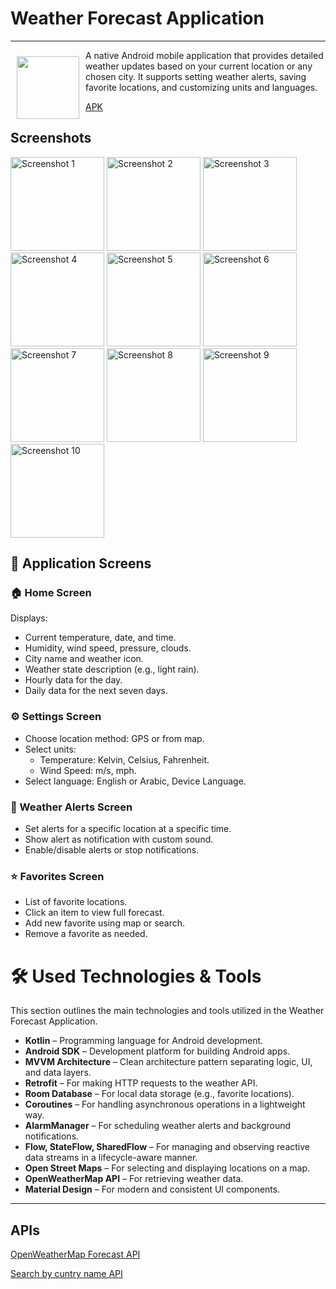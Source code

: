 # Weather Forecast Application
---
<div>
<img src="https://github.com/user-attachments/assets/74960cc3-31b0-4b0a-a6bf-8cf8eb465ef3" align="left" width="100" hspace="10" vspace="10" />
A native Android mobile application that provides detailed weather updates based on your current location or any chosen city. It supports setting weather alerts, saving favorite locations, and customizing units and languages.

<a href="https://drive.google.com/file/d/19TIE5Sh758MDtwf0QU1kzOfJ9v5n_JX8/view?usp=sharing">APK</a>

</div>


## Screenshots
<div>
  <img src="https://github.com/user-attachments/assets/9b2b24ef-037e-47e2-b6c1-4f49207167e7" width="150" alt="Screenshot 1">
  <img src="https://github.com/user-attachments/assets/3cc5883b-3d8c-4c82-ae41-d8de52c393ac" width="150" alt="Screenshot 2">
  <img src="https://github.com/user-attachments/assets/0a9f8f8b-b919-40c2-9721-b19ed38dbb95" width="150" alt="Screenshot 3">
  <img src="https://github.com/user-attachments/assets/23639149-bf65-4dc5-be26-303c550f3bc8" width="150" alt="Screenshot 4">
  <img src="https://github.com/user-attachments/assets/c4ca9257-7cba-4f4f-a038-ead0a4ab86b5" width="150" alt="Screenshot 5">
  <img src="https://github.com/user-attachments/assets/ea863457-a516-4a65-a78e-d29f04897dd2" width="150" alt="Screenshot 6">
  <img src="https://github.com/user-attachments/assets/f3a7e1d1-b56e-4b6e-8d8b-0df2f30371a0" width="150" alt="Screenshot 7">
  <img src="https://github.com/user-attachments/assets/aae0847f-61f7-4c89-8cac-30dee79793d7" width="150" alt="Screenshot 8">
  <img src="https://github.com/user-attachments/assets/2b80d001-180b-446d-a229-02c0b74536c9" width="150" alt="Screenshot 9">
  <img src="https://github.com/user-attachments/assets/6f29f941-6bfa-4c69-90bd-3718ebcb6179" width="150" alt="Screenshot 10">
</div>


## 📲 Application Screens

### 🏠 Home Screen
Displays:
- Current temperature, date, and time.
- Humidity, wind speed, pressure, clouds.
- City name and weather icon.
- Weather state description (e.g., light rain).
- Hourly data for the day.
- Daily data for the next seven days.

### ⚙️ Settings Screen
- Choose location method: GPS or from map.
- Select units:
  - Temperature: Kelvin, Celsius, Fahrenheit.
  - Wind Speed: m/s, mph.
- Select language: English or Arabic, Device Language.

### 🚨 Weather Alerts Screen
- Set alerts for a specific location at a specific time.
- Show alert as notification with custom sound.
- Enable/disable alerts or stop notifications.

### ⭐ Favorites Screen
- List of favorite locations.
- Click an item to view full forecast.
- Add new favorite using map or search.
- Remove a favorite as needed.



# 🛠️ Used Technologies & Tools

This section outlines the main technologies and tools utilized in the Weather Forecast Application.

- **Kotlin** – Programming language for Android development.  
- **Android SDK** – Development platform for building Android apps.  
- **MVVM Architecture** – Clean architecture pattern separating logic, UI, and data layers.  
- **Retrofit** – For making HTTP requests to the weather API.  
- **Room Database** – For local data storage (e.g., favorite locations).  
- **Coroutines** – For handling asynchronous operations in a lightweight way.  
- **AlarmManager** – For scheduling weather alerts and background notifications.  
- **Flow, StateFlow, SharedFlow** – For managing and observing reactive data streams in a lifecycle-aware manner.
- **Open Street Maps** – For selecting and displaying locations on a map.  
- **OpenWeatherMap API** – For retrieving weather data.  
- **Material Design** – For modern and consistent UI components.

---

## APIs
[OpenWeatherMap Forecast API](https://api.openweathermap.org/data/2.5/forecast)

[Search by cuntry name API](https://nominatim.openstreetmap.org/search)
